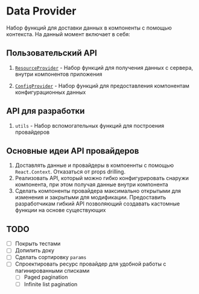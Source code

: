 # Data Provider
Набор функций для доставки данных в компоненты с помощью контекста.
На данный момент включает в себя:

## Пользовательский API

1. [`ResourceProvider`]("resource-provider/README.md") - Набор функций для получения данных с сервера, внутри компонентов приложения

1. [`ConfigProvider`]("config-provider/README.md") - Набор функций для предоставления компонентам конфигурационных данных

## API для разработки

1. `utils` - Набор вспомогательных функций для построения провайдеров

## Основные идеи API провайдеров

1. Доставлять данные и провайдеры в компоеннты с помощью `React.Context`. Отказаться от props drilling.
1. Реализовать API, который можно гибко конфигурировать снаружи компонента, при этом получая данные внутри компонента
1. Сделать компоненты провайдера максимально открытыми для изменения и закрытыми для модификации. Предоставить разработчикам гибкий API позволяющий создавать кастомные функции на основе существующих


## TODO
- [ ] Покрыть тестами
- [ ] Допилить доку
- [ ] Сделать сортировку `params`
- [ ] Спроектировать ресурс провайдер для удобной работы с пагинированными списками
  - [ ] Paged pagination
  - [ ] Infinite list pagination